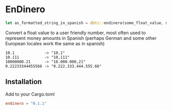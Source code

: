 # EnDinero

```rust
let as_formatted_string_in_spanish = dbtc::endinero(some_float_value, max_decimals);
```

Convert a float value to a user friendly number, most often used to represent money amounts in Spanish (perhaps German and some other European locales work the same as in spanish)

```
10.1             -> "10,1"
10.111           -> "10,111"
10000000.21      -> "10.000.000,21"
0.22233344455566 -> "0.222.333.444.555.66"
```

## Installation

Add to your Cargo.toml
```toml
endinero = "0.1.1"
```
